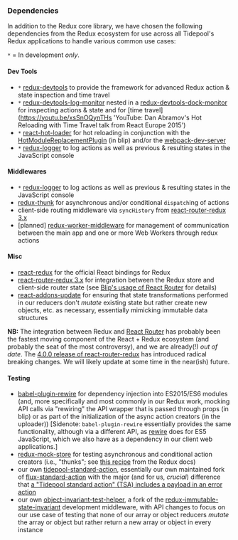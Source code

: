 ### Dependencies

In addition to the Redux core library, we have chosen the following dependencies from the Redux ecosystem for use across all Tidepool's Redux applications to handle various common use cases:

`*` = In development *only*.

#### Dev Tools

- `*` [redux-devtools](https://github.com/gaearon/redux-devtools 'GitHub: redux-devtools') to provide the framework for advanced Redux action & state inspection and time travel
- `*` [redux-devtools-log-monitor](https://github.com/gaearon/redux-devtools-log-monitor 'GitHub: redux-devtools-log-monitor') nested in a [redux-devtools-dock-monitor](https://github.com/gaearon/redux-devtools-dock-monitor 'GitHub: redux-devtools-dock-monitor') for inspecting actions & state and for [time travel](https://youtu.be/xsSnOQynTHs 'YouTube: Dan Abramov's Hot Reloading with Time Travel talk from React Europe 2015')
- `*` [react-hot-loader](https://github.com/gaearon/react-hot-loader 'GitHub: react-hot-loader') for hot reloading in conjunction with the [HotModuleReplacementPlugin](https://github.com/webpack/docs/wiki/list-of-plugins#hotmodulereplacementplugin 'GitHub: webpack HotModuleReplacementPlugin') (in blip) and/or the [webpack-dev-server](https://webpack.github.io/docs/webpack-dev-server.html 'webpack dev server')
- `*` [redux-logger](https://github.com/fcomb/redux-logger 'GitHub: redux-logger') to log actions as well as previous & resulting states in the JavaScript console

#### Middlewares

- `*` [redux-logger](https://github.com/fcomb/redux-logger 'GitHub: redux-logger') to log actions as well as previous & resulting states in the JavaScript console
- [redux-thunk](https://github.com/gaearon/redux-thunk 'GitHub: redux-thunk') for asynchronous and/or conditional `dispatch`ing of actions
- client-side routing middleware via `syncHistory` from [react-router-redux 3.x](https://github.com/reactjs/react-router-redux/tree/3.0.0 'GitHub: react-router-redux 3.x')
- [planned] [redux-worker-middleware](https://github.com/keyanzhang/redux-worker-middleware 'GitHub: redux-worker-middleware') for management of communication between the main app and one or more Web Workers through redux actions

#### Misc

<!-- TODO: add the right link for "Blip's usage of React Router" -->

- [react-redux](https://github.com/reactjs/react-redux 'GitHub: react-redux') for the official React bindings for Redux
- [react-router-redux 3.x](https://github.com/reactjs/react-router-redux/tree/3.0.0 'GitHub: react-router-redux 3.x') for integration between the Redux store and client-side router state (see [Blip's usage of React Router]() for details)
- [react-addons-update](https://facebook.github.io/react/docs/update.html 'React docs: Immutability Helpers') for ensuring that state transformations performed in our reducers don't *mutate* existing state but rather create new objects, etc. as necessary, essentially mimicking immutable data structures

**NB:** The integration between Redux and [React Router](https://github.com/reactjs/react-router 'GitHub: React Router') has probably been the fastest moving component of the React + Redux ecosystem (and probably the seat of the most controversy), and we are already(!) *out of date*. The [4.0.0 release of react-router-redux](https://github.com/reactjs/react-router-redux/releases/tag/v4.0.0 'GitHub: react-router-redux v4.0.0') has introduced radical breaking changes. We will likely update at some time in the near(ish) future.

#### Testing

- [babel-plugin-rewire](https://github.com/speedskater/babel-plugin-rewire 'GitHub: babel-plugin-rewire') for dependency injection into ES2015/ES6 modules (and, more specifically and most commonly in our Redux work, mocking API calls via "rewiring" the API wrapper that is passed through props (in blip) or as part of the initialization of the async action creators (in the uploader)) [Sidenote: `babel-plugin-rewire` essentially provides the same functionality, although via a different API, as [rewire](https://github.com/jhnns/rewire 'GitHub: rewire') does for ES5 JavaScript, which we also have as a dependency in our client web applications.]
- [redux-mock-store](https://github.com/arnaudbenard/redux-mock-store 'GitHub: redux-mock-store') for testing asynchronous and conditional action creators (i.e., "thunks"; see [this recipe](http://redux.js.org/docs/recipes/WritingTests.html#async-action-creators 'redux.js.org: Writing Tests for async action creators') from the Redux docs)
- our own [tidepool-standard-action](https://github.com/tidepool-org/tidepool-standard-action 'GitHub: tidepool-standard-action'), essentially our own maintained fork of [flux-standard-action](https://github.com/acdlite/flux-standard-action 'GitHub: flux-standard-action') with the major (and for us, *crucial*) difference that [a "Tidepool standard action" (TSA) includes a payload in an error action](https://github.com/tidepool-org/tidepool-standard-action#error-example 'TSA README: error example')
- our own [object-invariant-test-helper](https://github.com/tidepool-org/object-invariant-test-helper 'GitHub: object-invariant-test-helper'), a fork of the [redux-immutable-state-invariant](https://github.com/leoasis/redux-immutable-state-invariant 'GitHub: redux-immutable-state-invariant') development middleware, with API changes to focus on our use case of testing that none of our array or object reducers *mutate* the array or object but rather return a new array or object in every instance
